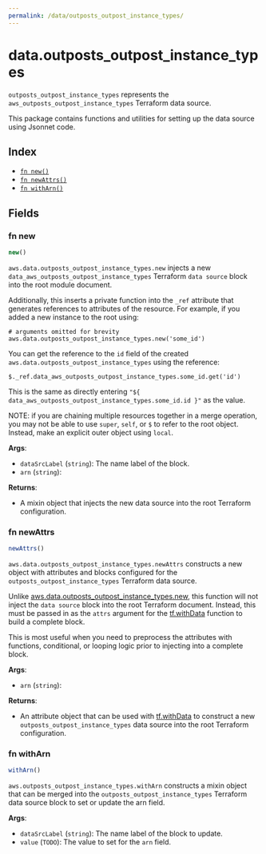 ```yaml
---
permalink: /data/outposts_outpost_instance_types/
---
```


# data.outposts_outpost_instance_types

`outposts_outpost_instance_types` represents the `aws_outposts_outpost_instance_types` Terraform data source.



This package contains functions and utilities for setting up the data source using Jsonnet code.


## Index

* [`fn new()`](#fn-new)
* [`fn newAttrs()`](#fn-newattrs)
* [`fn withArn()`](#fn-witharn)

## Fields

### fn new

```ts
new()
```


`aws.data.outposts_outpost_instance_types.new` injects a new `data_aws_outposts_outpost_instance_types` Terraform `data source`
block into the root module document.

Additionally, this inserts a private function into the `_ref` attribute that generates references to attributes of the
resource. For example, if you added a new instance to the root using:

    # arguments omitted for brevity
    aws.data.outposts_outpost_instance_types.new('some_id')

You can get the reference to the `id` field of the created `aws.data.outposts_outpost_instance_types` using the reference:

    $._ref.data_aws_outposts_outpost_instance_types.some_id.get('id')

This is the same as directly entering `"${ data_aws_outposts_outpost_instance_types.some_id.id }"` as the value.

NOTE: if you are chaining multiple resources together in a merge operation, you may not be able to use `super`, `self`,
or `$` to refer to the root object. Instead, make an explicit outer object using `local`.

**Args**:
  - `dataSrcLabel` (`string`): The name label of the block.
  - `arn` (`string`): 

**Returns**:
- A mixin object that injects the new data source into the root Terraform configuration.


### fn newAttrs

```ts
newAttrs()
```


`aws.data.outposts_outpost_instance_types.newAttrs` constructs a new object with attributes and blocks configured for the `outposts_outpost_instance_types`
Terraform data source.

Unlike [aws.data.outposts_outpost_instance_types.new](#fn-outpostsoutpostinstancetypesnew), this function will not inject the `data source`
block into the root Terraform document. Instead, this must be passed in as the `attrs` argument for the
[tf.withData](https://github.com/tf-libsonnet/core/tree/main/docs#fn-withdata) function to build a complete block.

This is most useful when you need to preprocess the attributes with functions, conditional, or looping logic prior to
injecting into a complete block.

**Args**:
  - `arn` (`string`): 

**Returns**:
  - An attribute object that can be used with [tf.withData](https://github.com/tf-libsonnet/core/tree/main/docs#fn-withdata) to construct a new `outposts_outpost_instance_types` data source into the root Terraform configuration.


### fn withArn

```ts
withArn()
```

`aws.outposts_outpost_instance_types.withArn` constructs a mixin object that can be merged into the `outposts_outpost_instance_types`
Terraform data source block to set or update the arn field.



**Args**:
  - `dataSrcLabel` (`string`): The name label of the block to update.
  - `value` (`TODO`): The value to set for the `arn` field.

